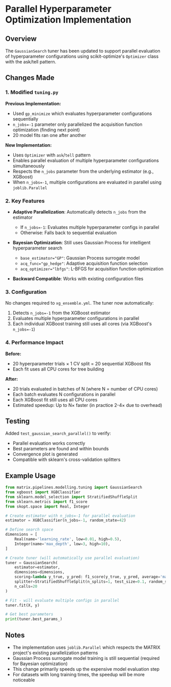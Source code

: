 # Parallel Hyperparameter Optimization Implementation

## Overview

The `GaussianSearch` tuner has been updated to support parallel evaluation of hyperparameter configurations using scikit-optimize's `Optimizer` class with the ask/tell pattern.

## Changes Made

### 1. Modified `tuning.py`

**Previous Implementation:**

- Used `gp_minimize` which evaluates hyperparameter configurations sequentially
- `n_jobs=-1` parameter only parallelized the acquisition function optimization (finding next point)
- 20 model fits ran one after another

**New Implementation:**

- Uses `Optimizer` with `ask`/`tell` pattern
- Enables parallel evaluation of multiple hyperparameter configurations simultaneously
- Respects the `n_jobs` parameter from the underlying estimator (e.g., XGBoost)
- When `n_jobs=-1`, multiple configurations are evaluated in parallel using `joblib.Parallel`

### 2. Key Features

- **Adaptive Parallelization**: Automatically detects `n_jobs` from the estimator
  - If `n_jobs=-1`: Evaluates multiple hyperparameter configs in parallel
  - Otherwise: Falls back to sequential evaluation
- **Bayesian Optimization**: Still uses Gaussian Process for intelligent hyperparameter search

  - `base_estimator="GP"`: Gaussian Process surrogate model
  - `acq_func="gp_hedge"`: Adaptive acquisition function selection
  - `acq_optimizer="lbfgs"`: L-BFGS for acquisition function optimization

- **Backward Compatible**: Works with existing configuration files

### 3. Configuration

No changes required to `xg_ensemble.yml`. The tuner now automatically:

1. Detects `n_jobs=-1` from the XGBoost estimator
2. Evaluates multiple hyperparameter configurations in parallel
3. Each individual XGBoost training still uses all cores (via XGBoost's `n_jobs=-1`)

### 4. Performance Impact

**Before:**

- 20 hyperparameter trials × 1 CV split = 20 sequential XGBoost fits
- Each fit uses all CPU cores for tree building

**After:**

- 20 trials evaluated in batches of N (where N = number of CPU cores)
- Each batch evaluates N configurations in parallel
- Each XGBoost fit still uses all CPU cores
- Estimated speedup: Up to N× faster (in practice 2-4× due to overhead)

## Testing

Added `test_gaussian_search_parallel()` to verify:

- Parallel evaluation works correctly
- Best parameters are found and within bounds
- Convergence plot is generated
- Compatible with sklearn's cross-validation splitters

## Example Usage

```python
from matrix.pipelines.modelling.tuning import GaussianSearch
from xgboost import XGBClassifier
from sklearn.model_selection import StratifiedShuffleSplit
from sklearn.metrics import f1_score
from skopt.space import Real, Integer

# Create estimator with n_jobs=-1 for parallel evaluation
estimator = XGBClassifier(n_jobs=-1, random_state=42)

# Define search space
dimensions = [
    Real(name='learning_rate', low=0.01, high=0.5),
    Integer(name='max_depth', low=3, high=10),
]

# Create tuner (will automatically use parallel evaluation)
tuner = GaussianSearch(
    estimator=estimator,
    dimensions=dimensions,
    scoring=lambda y_true, y_pred: f1_score(y_true, y_pred, average='macro'),
    splitter=StratifiedShuffleSplit(n_splits=1, test_size=0.1, random_state=42),
    n_calls=20
)

# Fit - will evaluate multiple configs in parallel
tuner.fit(X, y)

# Get best parameters
print(tuner.best_params_)
```

## Notes

- The implementation uses `joblib.Parallel` which respects the MATRIX project's existing parallelization patterns
- Gaussian Process surrogate model training is still sequential (required for Bayesian optimization)
- This change primarily speeds up the expensive model evaluation step
- For datasets with long training times, the speedup will be more noticeable
